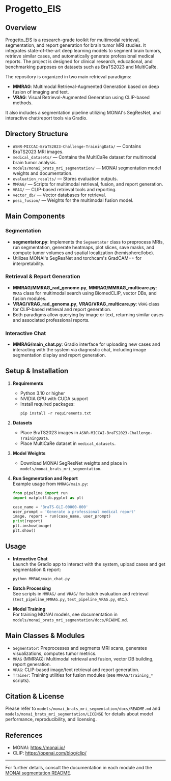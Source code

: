 # Progetto_EIS

## Overview

Progetto_EIS is a research-grade toolkit for multimodal retrieval, segmentation, and report generation for brain tumor MRI studies. It integrates state-of-the-art deep learning models to segment brain tumors, retrieve similar cases, and automatically generate professional medical reports. The project is designed for clinical research, educational, and benchmarking purposes on datasets such as BraTS2023 and MultiCaRe.

The repository is organized in two main retrieval paradigms:
- **MMRAG**: Multimodal Retrieval-Augmented Generation based on deep fusion of imaging and text.
- **VRAG**: Visual Retrieval-Augmented Generation using CLIP-based methods.

It also includes a segmentation pipeline utilizing MONAI's SegResNet, and interactive chat/report tools via Gradio.

## Directory Structure

- `ASNR-MICCAI-BraTS2023-Challenge-TrainingData/` — Contains BraTS2023 MRI images.
- `medical_datasets/` — Contains the MultiCaRe dataset for multimodal brain tumor analysis.
- `models/monai_brats_mri_segmentation/` — MONAI segmentation model weights and documentation.
- `evaluation_results/` — Stores evaluation outputs.
- `MMRAG/` — Scripts for multimodal retrieval, fusion, and report generation.
- `VRAG/` — CLIP-based retrieval tools and reporting.
- `vector_db/` — Vector databases for retrieval.
- `pesi_fusion/` — Weights for the multimodal fusion model.

## Main Components

### Segmentation

- **segmentator.py**: Implements the `Segmentator` class to preprocess MRIs, run segmentation, generate heatmaps, plot slices, save masks, and compute tumor volumes and spatial localization (hemisphere/lobe).
- Utilizes MONAI's SegResNet and torchcam's GradCAM++ for interpretability.

### Retrieval & Report Generation

- **MMRAG/MMRAG_rad_genome.py**, **MMRAG/MMRAG_multicare.py**: `MRAG` class for multimodal search using BiomedCLIP, vector DBs, and fusion modules.
- **VRAG/VRAG_rad_genoma.py**, **VRAG/VRAG_multicare.py**: `VRAG` class for CLIP-based retrieval and report generation.
- Both paradigms allow querying by image or text, returning similar cases and associated professional reports.

### Interactive Chat

- **MMRAG/main_chat.py**: Gradio interface for uploading new cases and interacting with the system via diagnostic chat, including image segmentation display and report generation.

## Setup & Installation

1. **Requirements**  
   - Python 3.10 or higher
   - NVIDIA GPU with CUDA support
   - Install required packages:
     ```
     pip install -r requirements.txt
     ```

2. **Datasets**  
   - Place BraTS2023 images in `ASNR-MICCAI-BraTS2023-Challenge-TrainingData`.
   - Place MultiCaRe dataset in `medical_datasets`.

3. **Model Weights**  
   - Download MONAI SegResNet weights and place in `models/monai_brats_mri_segmentation`.

4. **Run Segmentation and Report**  
   Example usage from `MMRAG/main.py`:
   ```python
   from pipeline import run
   import matplotlib.pyplot as plt

   case_name = 'BraTS-GLI-00000-000'
   user_prompt = 'Generate a professional medical report'
   image, report = run(case_name, user_prompt)
   print(report)
   plt.imshow(image)
   plt.show()
   ```

## Usage

- **Interactive Chat**  
  Launch the Gradio app to interact with the system, upload cases and get segmentation & report:
  ```
  python MMRAG/main_chat.py
  ```

- **Batch Processing**  
  See scripts in `MMRAG/` and `VRAG/` for batch evaluation and retrieval (`test_pipeline_MMRAG.py`, `test_pipeline_VRAG.py`, etc.).

- **Model Training**  
  For training MONAI models, see documentation in `models/monai_brats_mri_segmentation/docs/README.md`.

## Main Classes & Modules

- `Segmentator`: Preprocesses and segments MRI scans, generates visualizations, computes tumor metrics.
- `MRAG` (MMRAG): Multimodal retrieval and fusion, vector DB building, report generation.
- `VRAG`: CLIP-based image/text retrieval and report generation.
- `Trainer`: Training utilities for fusion modules (see `MMRAG/training_*` scripts).

## Citation & License

Please refer to `models/monai_brats_mri_segmentation/docs/README.md` and `models/monai_brats_mri_segmentation/LICENSE` for details about model performance, reproducibility, and licensing.

## References

- MONAI: https://monai.io/
- CLIP: https://openai.com/blog/clip/

---

For further details, consult the documentation in each module and the [MONAI segmentation README](models/monai_brats_mri_segmentation/docs/README.md).
